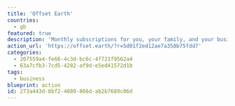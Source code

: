 ```yaml
---
title: 'Offset Earth'
countries:
  - gb
featured: true
description: 'Monthly subscriptions for you, your family, and your business, where money goes to Eden Reforestation Projects who plant trees and offset and reduce carbon emissions around the world in a myriad of ways.'
action_url: 'https://offset.earth/?r=5d01f2ed12ae7a358b75fdd7'
categories:
  - 207559a4-fe66-4c3d-bc6c-4f721f9562a4
  - 63a7cfb3-7cd5-4282-af9d-e5ed41572d1b
tags:
  - business
blueprint: action
id: 273a443d-8bf2-4089-866d-ab2b7689c06d
---
```

